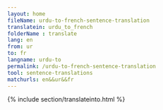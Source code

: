 ```yaml
---
layout: home
fileName: urdu-to-french-sentence-translation
translatein: urdu_to_french
folderName : translate
lang: en
from: ur
to: fr
langname: urdu-to
permalink: /urdu-to-french-sentence-translation
tool: sentence-translations
matchurls: en&&ur&&fr
---
```

{% include section/translateinto.html %}
